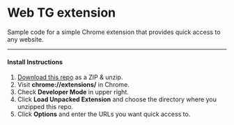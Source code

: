 # Web TG extension
Sample code for a simple Chrome extension that provides quick access to any website.

-----

#### Install Instructions
1. [Download this repo](https://github.com/parterburn/simple-chrome-extension/archive/master.zip) as a ZIP & unzip.
2. Visit **chrome://extensions/** in Chrome.
3. Check **Developer Mode** in upper right.
4. Click **Load Unpacked Extension** and choose the directory where you unzipped this repo.
5. Click **Options** and enter the URLs you want quick access to.
